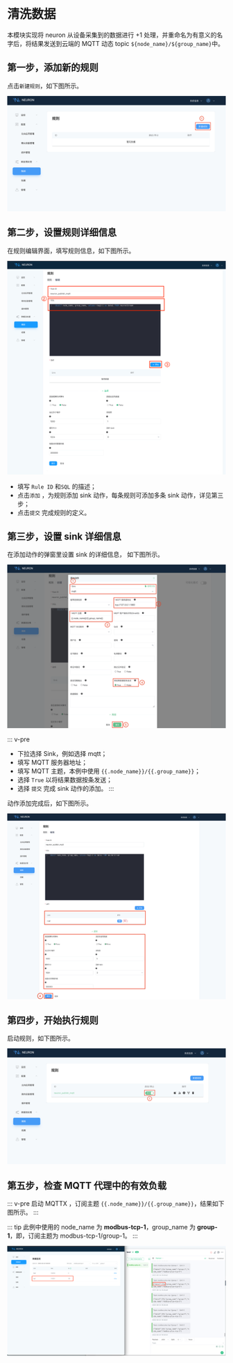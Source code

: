 # 清洗数据

本模块实现将 neuron 从设备采集到的数据进行 +1 处理，并重命名为有意义的名字后，将结果发送到云端的 MQTT 动态 topic `${node_name}/${group_name}`中。

## 第一步，添加新的规则

点击`新建规则`，如下图所示。

![data-stream-rules-add](./assets/data-stream-rules-add.png)

## 第二步，设置规则详细信息

在规则编辑界面，填写规则信息，如下图所示。

![data-stream-rules-add-action](./assets/data-stream-rules-add-action.png)

* 填写 `Rule ID` 和`SQL` 的描述；
* 点击`添加` ，为规则添加 sink 动作，每条规则可添加多条 sink 动作，详见第三步；
* 点击`提交` 完成规则的定义。

## 第三步，设置 sink 详细信息

在添加动作的弹窗里设置 sink 的详细信息， 如下图所示。

![data-stream-rules-action](./assets/data-stream-rules-action.png)

::: v-pre

* 下拉选择 Sink，例如选择 mqtt；
* 填写 MQTT 服务器地址；
* 填写 MQTT 主题，本例中使用 `{{.node_name}}/{{.group_name}}`；
* 选择 `True` 以将结果数据按条发送；
* 选择 `提交` 完成 sink 动作的添加。
:::

动作添加完成后，如下图所示。

![data-stream-rules](./assets/data-stream-rules.png)

## 第四步，开始执行规则

启动规则，如下图所示。

![data-stream-rules-list](./assets/data-stream-rules-list.png)

## 第五步，检查 MQTT 代理中的有效负载

::: v-pre
启动 MQTTX ，订阅主题 `{{.node_name}}/{{.group_name}}`，结果如下图所示。
:::

::: tip
此例中使用的 node_name 为 **modbus-tcp-1**，group_name 为 **group-1**，即，订阅主题为 modbus-tcp-1/group-1。
:::

![result](./assets/result.png)
